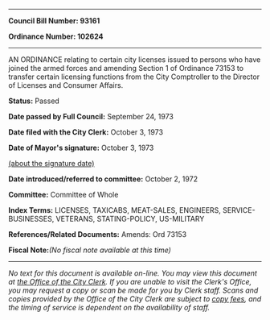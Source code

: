 

********

**Council Bill Number: 93161**
   
**Ordinance Number: 102624**
********

 AN ORDINANCE relating to certain city licenses issued to persons who have joined the armed forces and amending Section 1 of Ordinance 73153 to transfer certain licensing functions from the City Comptroller to the Director of Licenses and Consumer Affairs.

**Status:** Passed
   
**Date passed by Full Council:** September 24, 1973
   
**Date filed with the City Clerk:** October 3, 1973
   
**Date of Mayor's signature:** October 3, 1973
   
[(about the signature date)](/~public/approvaldate.htm)
   
   
   
**Date introduced/referred to committee:** October 2, 1972
   
**Committee:** Committee of Whole
   
   
**Index Terms:** LICENSES, TAXICABS, MEAT-SALES, ENGINEERS, SERVICE-BUSINESSES, VETERANS, STATING-POLICY, US-MILITARY

**References/Related Documents:** Amends: Ord 73153

**Fiscal Note:**_(No fiscal note available at this time)_
********

_No text for this document is available on-line. You may view this document at [the Office of the City Clerk](http://www.seattle.gov/leg/clerk/contactUs.htm). If you are unable to visit the Clerk's Office, you may request a copy or scan be made for you by Clerk staff. Scans and copies provided by the Office of the City Clerk are subject to [copy fees](http://clerk.seattle.gov/~public/clerkfees.htm), and the timing of service is dependent on the availability of staff._

